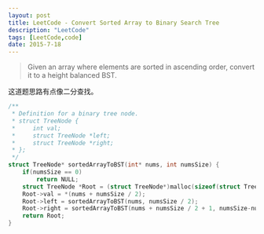 ```yaml
---
layout: post
title: LeetCode - Convert Sorted Array to Binary Search Tree
description: "LeetCode"
tags: [LeetCode,code]
date: 2015-7-18
---
```


> Given an array where elements are sorted in ascending order, convert it to a height balanced BST.

这道题思路有点像二分查找。

```c
/**
 * Definition for a binary tree node.
 * struct TreeNode {
 *     int val;
 *     struct TreeNode *left;
 *     struct TreeNode *right;
 * };
 */
struct TreeNode* sortedArrayToBST(int* nums, int numsSize) {
    if(numsSize == 0)
        return NULL;
    struct TreeNode *Root = (struct TreeNode*)malloc(sizeof(struct TreeNode));
    Root->val = *(nums + numsSize / 2);
    Root->left = sortedArrayToBST(nums, numsSize / 2);
    Root->right = sortedArrayToBST(nums + numsSize / 2 + 1, numsSize-numsSize/2-1);
    return Root;
}
```

